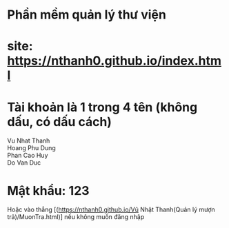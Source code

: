 # Phần mềm quản lý thư viện
# site: https://nthanh0.github.io/index.html
# Tài khoản là 1 trong 4 tên (không dấu, có dấu cách)
Vu Nhat Thanh  
Hoang Phu Dung  
Phan Cao Huy  
Do Van Duc  
# Mật khẩu: 123
Hoặc vào thẳng [(https://nthanh0.github.io/Vũ Nhật Thanh(Quản lý mượn trả)/MuonTra.html)] nếu không muốn đăng nhập
